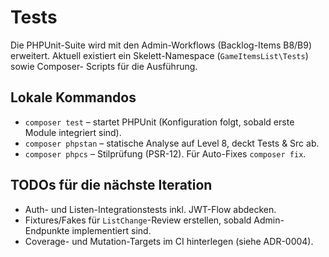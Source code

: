 # Tests

Die PHPUnit-Suite wird mit den Admin-Workflows (Backlog-Items B8/B9) erweitert.
Aktuell existiert ein Skelett-Namespace (`GameItemsList\Tests`) sowie Composer-
Scripts für die Ausführung.

## Lokale Kommandos

- `composer test` – startet PHPUnit (Konfiguration folgt, sobald erste Module
  integriert sind).
- `composer phpstan` – statische Analyse auf Level 8, deckt Tests & Src ab.
- `composer phpcs` – Stilprüfung (PSR-12). Für Auto-Fixes `composer fix`.

## TODOs für die nächste Iteration

- Auth- und Listen-Integrationstests inkl. JWT-Flow abdecken.
- Fixtures/Fakes für `ListChange`-Review erstellen, sobald Admin-Endpunkte
  implementiert sind.
- Coverage- und Mutation-Targets im CI hinterlegen (siehe ADR-0004).
